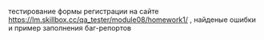 тестирование формы регистрации на сайте https://lm.skillbox.cc/qa_tester/module08/homework1/ , найденые ошибки и пример заполнения баг-репортов
